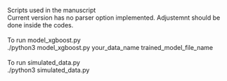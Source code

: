 Scripts used in the manuscript<br />
Current version has no parser option implemented. Adjustemnt should be done inside the codes.<br />
<br />
To run model_xgboost.py<br />
./python3 model_xgboost.py your_data_name trained_model_file_name<br />
<br />
To run simulated_data.py<br />
./python3 simulated_data.py
